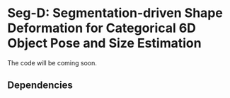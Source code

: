 # Seg-D: Segmentation-driven Shape Deformation for Categorical 6D Object Pose and Size Estimation
The code will be coming soon.
## Dependencies
